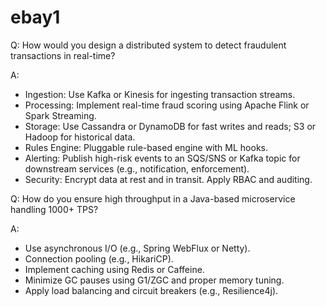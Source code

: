 ebay1
=====

Q: How would you design a distributed system to detect fraudulent transactions in real-time?

A:

- Ingestion: Use Kafka or Kinesis for ingesting transaction streams.
- Processing: Implement real-time fraud scoring using Apache Flink or Spark Streaming.
- Storage: Use Cassandra or DynamoDB for fast writes and reads; S3 or Hadoop for historical data.
- Rules Engine: Pluggable rule-based engine with ML hooks.
- Alerting: Publish high-risk events to an SQS/SNS or Kafka topic for downstream services (e.g., notification, enforcement).
- Security: Encrypt data at rest and in transit. Apply RBAC and auditing.

Q: How do you ensure high throughput in a Java-based microservice handling 1000+ TPS?

A:

- Use asynchronous I/O (e.g., Spring WebFlux or Netty).
- Connection pooling (e.g., HikariCP).
- Implement caching using Redis or Caffeine.
- Minimize GC pauses using G1/ZGC and proper memory tuning.
- Apply load balancing and circuit breakers (e.g., Resilience4j).

